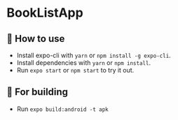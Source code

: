 # BookListApp

## 🚀 How to use

- Install expo-cli with `yarn` or `npm install -g expo-cli`.
- Install dependencies with `yarn` or `npm install`.
- Run `expo start` or `npm start` to try it out.

## 🚀 For building

- Run `expo build:android -t apk`
